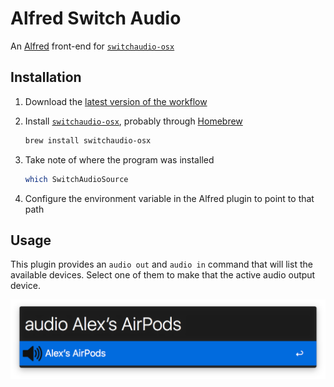 # Alfred Switch Audio

An [Alfred][alfred] front-end for [`switchaudio-osx`][switchaudio-osx]

## Installation

1. Download the [latest version of the workflow][download-link]
2. Install [`switchaudio-osx`][switchaudio-osx], probably through [Homebrew][homebrew]

    ```bash
    brew install switchaudio-osx
    ```

3. Take note of where the program was installed

    ```bash
    which SwitchAudioSource
    ```

4. Configure the environment variable in the Alfred plugin to point to that path

## Usage

This plugin provides an `audio out` and `audio in` command that will list the available devices. Select one of them to make that the active audio output device.

![Workflow Screenshot](./images/screenshot.png)

[alfred]: https://www.alfredapp.com
[switchaudio-osx]: https://github.com/deweller/switchaudio-osx
[download-link]: https://github.com/alexlafroscia/alfred-switch-audio-source/releases/latest/download/Switch.Audio.alfredworkflow
[homebrew]: http://brew.sh

